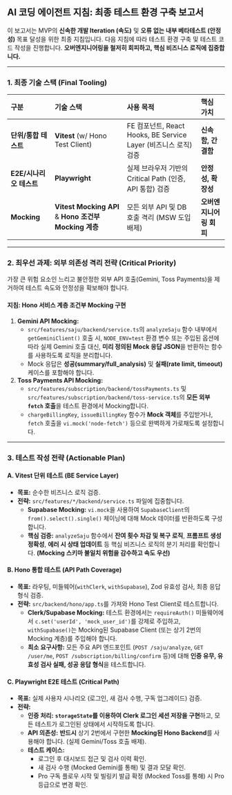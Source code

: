 ## AI 코딩 에이전트 지침: 최종 테스트 환경 구축 보고서

이 보고서는 MVP의 **신속한 개발 Iteration (속도)** 및 **오류 없는 내부 베타테스트 (안정성)** 목표 달성을 위한 최종 지침입니다. 다음 지침에 따라 테스트 환경 구축 및 테스트 코드 작성을 진행합니다. **오버엔지니어링을 철저히 회피하고, 핵심 비즈니스 로직에 집중합니다.**

---

### 1. 최종 기술 스택 (Final Tooling)

| 구분 | 기술 스택 | 사용 목적 | 핵심 가치 |
| :--- | :--- | :--- | :--- |
| **단위/통합 테스트** | **Vitest** (w/ Hono Test Client) | FE 컴포넌트, React Hooks, BE Service Layer (비즈니스 로직) 검증 | **신속함, 간결함** |
| **E2E/시나리오 테스트** | **Playwright** | 실제 브라우저 기반의 Critical Path (인증, API 통합) 검증 | **안정성, 확장성** |
| **Mocking** | **Vitest Mocking API** & **Hono 조건부 Mocking 계층** | 모든 외부 API 및 DB 호출 격리 (MSW 도입 배제) | **오버엔지니어링 회피** |

---

### 2. 최우선 과제: 외부 의존성 격리 전략 (**Critical Priority**)

가장 큰 위험 요소인 느리고 불안정한 외부 API 호출(Gemini, Toss Payments)을 제거하여 테스트 속도와 안정성을 확보해야 합니다.

#### **지침: Hono 서비스 계층 조건부 Mocking 구현**

1.  **Gemini API Mocking:**
    *   `src/features/saju/backend/service.ts`의 `analyzeSaju` 함수 내부에서 `getGeminiClient()` 호출 시, `NODE_ENV=test` 환경 변수 또는 주입된 옵션에 따라 실제 Gemini 호출 대신, **미리 정의된 Mock 응답 JSON**을 반환하는 함수를 사용하도록 로직을 분리합니다.
    *   Mock 응답은 **성공(summary/full_analysis)** 및 **실패(rate limit, timeout)** 케이스를 포함해야 합니다.
2.  **Toss Payments API Mocking:**
    *   `src/features/subscription/backend/tossPayments.ts` 및 `src/features/subscription/backend/toss-service.ts`의 **모든 외부 `fetch` 호출**을 테스트 환경에서 Mocking합니다.
    *   `chargeBillingKey`, `issueBillingKey` 함수가 **Mock 객체**를 주입받거나, `fetch` 호출을 `vi.mock('node-fetch')` 등으로 완벽하게 가로채도록 설정합니다.

---

### 3. 테스트 작성 전략 (Actionable Plan)

#### **A. Vitest 단위 테스트 (BE Service Layer)**

*   **목표:** 순수한 비즈니스 로직 검증.
*   **전략:** `src/features/*/backend/service.ts` 파일에 집중합니다.
    *   **Supabase Mocking:** `vi.mock`을 사용하여 `SupabaseClient`의 `from().select().single()` 체이닝에 대해 Mock 데이터를 반환하도록 구성합니다.
    *   **핵심 검증:** `analyzeSaju` 함수에서 **잔여 횟수 차감 및 복구 로직**, **프롬프트 생성 정확성**, **에러 시 상태 업데이트** 등 핵심 비즈니스 로직의 분기 처리를 확인합니다. **(Mocking 스키마 불일치 위험을 감수하고 속도 우선)**

#### **B. Hono 통합 테스트 (API Path Coverage)**

*   **목표:** 라우팅, 미들웨어(`withClerk`, `withSupabase`), Zod 유효성 검사, 최종 응답 형식 검증.
*   **전략:** `src/backend/hono/app.ts`를 가져와 Hono Test Client로 테스트합니다.
    *   **Clerk/Supabase Mocking:** 테스트 환경에서는 `requireAuth()` 미들웨어에서 `c.set('userId', 'mock_user_id')`를 강제로 주입하고, `withSupabase()`는 Mocking된 Supabase Client (또는 상기 2번의 Mocking 계층)를 주입해야 합니다.
    *   **최소 요구사항:** 모든 주요 API 엔드포인트 (`POST /saju/analyze`, `GET /user/me`, `POST /subscription/billing/confirm` 등)에 대해 **인증 유무, 유효성 검사 실패, 성공 응답 형식**을 테스트합니다.

#### **C. Playwright E2E 테스트 (Critical Path)**

*   **목표:** 실제 사용자 시나리오 (로그인, 새 검사 수행, 구독 업그레이드) 검증.
*   **전략:**
    *   **인증 처리:** **`storageState`를 이용하여 Clerk 로그인 세션 저장을 구현**하고, 모든 테스트가 로그인된 상태에서 시작하도록 합니다.
    *   **API 의존성:** **반드시** 상기 2번에서 구현한 **Mocking된 Hono Backend**를 사용해야 합니다. (실제 Gemini/Toss 호출 배제).
    *   **테스트 케이스:**
        *   로그인 후 대시보드 접근 및 검사 이력 확인.
        *   새 검사 수행 (Mocked Gemini를 통해) 및 결과 모달 확인.
        *   Pro 구독 플로우 시작 및 빌링키 발급 확정 (Mocked Toss를 통해) 시 Pro 등급으로 변경 확인.